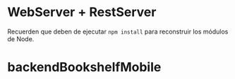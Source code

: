 # WebServer + RestServer

Recuerden que deben de ejecutar ```npm install``` para reconstruir los módulos de Node.
# backendBookshelfMobile
